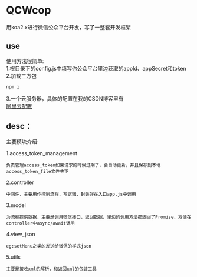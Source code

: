 # QCWcop
用koa2.x进行微信公众平台开发，写了一整套开发框架
<br/>
## use
使用方法很简单:  
1.根目录下的config.js中填写你公众平台里边获取的appId、appSecret和token  
2.加载三方包
```
npm i
```  
3.一个云服务器，具体的配置在我的CSDN博客里有  
[阿里云配置](https://blog.csdn.net/dangbai01_/article/details/102821023)  
## desc：
主要模块介绍:  

1.access_token_management  
```
负责管理access_token如果请求的时候过期了，会自动更新，并且保存到本地access_token_file文件夹下
```  

2.controller
```
中间件，主要用作控制流程，写逻辑，封装好在入口app.js中调用
```  

3.model  
```
为流程提供数据，主要是调用微信接口，返回数据，里边的调用方法都返回了Promise，方便在controller中async/await调用
```  

4.view_json  
```
eg:setMenu之类的发送给微信的样式json
```  

5.utils  
```
主要是接收xml的解析，和返回xml的包装工具
```

